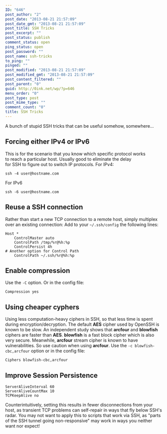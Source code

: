 ```yaml
---
ID: "646"
post_author: "2"
post_date: "2013-08-21 21:57:09"
post_date_gmt: "2013-08-21 21:57:09"
post_title: SSH Tricks
post_excerpt: ""
post_status: publish
comment_status: open
ping_status: open
post_password: ""
post_name: ssh-tricks
to_ping: ""
pinged: ""
post_modified: "2013-08-21 21:57:09"
post_modified_gmt: "2013-08-21 21:57:09"
post_content_filtered: ""
post_parent: "0"
guid: http://0ink.net/wp/?p=646
menu_order: "0"
post_type: post
post_mime_type: ""
comment_count: "0"
title: SSH Tricks
---
```


A bunch of stupid SSH tricks that can be useful somehow, somewhere...

Forcing either IPv4 or IPv6
---------------------------

This is for the scenario that you know which specific protocol works  
to reach a particular host. Usually good to eliminate the delay  
for SSH to figure out to switch IP protocols. For IPv4:

    ssh -4 user@hostname.com
    

For IPv6

    ssh -6 user@hostname.com
    

Reuse a SSH connection
----------------------

Rather than start a new TCP connection to a remote host, simply
multiplex over an existing connection: Add to your `~/.ssh/config` the
following lines:

    Host *
        ControlMaster auto
        ControlPath /tmp/%r@%h:%p
        ControlPersist 4h
    # Another option for Control Path
        ControlPath ~/.ssh/%r@%h:%p
    

Enable compression
------------------

Use the `-C` option. Or in the config file:

    Compression yes
    

Using cheaper cyphers
---------------------

Using less computation-heavy ciphers in SSH, so that less time is spent
during encryption/decryption. The default **AES** cipher used by
OpenSSH is known to be slow. An independent study shows that
**arcfour** and **blowfish** ciphers are faster than **AES**. 
**blowfish** is a fast block cipher which is also very secure.
Meanwhile, **arcfour** stream cipher is known to have vulnerabilities.
So use caution when using **arcfour**. Use the `-c blowfish-cbc,arcfour`
option or in the config file:

    Ciphers blowfish-cbc,arcfour
    

Improve Session Persistence
---------------------------

    ServerAliveInterval 60
    ServerAliveCountMax 10
    TCPKeepAlive no
    

Counterintuitively, setting this results in fewer disconnections from
your host, as transient TCP problems can self-repair in ways that fly
below SSH's radar. You may not want to apply this to scripts that work
via SSH, as "parts of the SSH tunnel going non-responsive" may work in
ways you neither want nor expect!
